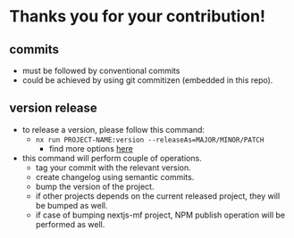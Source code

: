 # Thanks you for your contribution!
## commits
* must be followed by conventional commits
* could be achieved by using git commitizen (embedded in this repo).

## version release
* to release a version, please follow this command:
  * `nx run PROJECT-NAME:version --releaseAs=MAJOR/MINOR/PATCH`
    * find more options [here](https://github.com/jscutlery/semver#specify-the-level-of-change)
* this command will perform couple of operations.
  * tag your commit with the relevant version.
  * create changelog using semantic commits.
  * bump the version of the project.
  * if other projects depends on the current released project, they will be bumped as well.
  * if case of bumping nextjs-mf project, NPM publish operation will be performed as well.